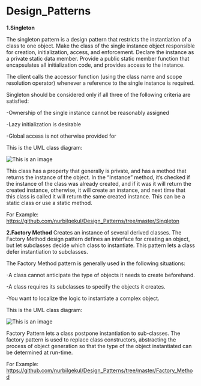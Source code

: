 # Design_Patterns

**1.Singleton**

The singleton pattern is a design pattern that restricts the instantiation of a class to one object. 
Make the class of the single instance object responsible for creation, initialization, access, and enforcement. Declare the instance as a private static data member. Provide a public static member function that encapsulates all initialization code, and provides access to the instance.

The client calls the accessor function (using the class name and scope resolution operator) whenever a reference to the single instance is required.

Singleton should be considered only if all three of the following criteria are satisfied:

-Ownership of the single instance cannot be reasonably assigned

-Lazy initialization is desirable

-Global access is not otherwise provided for

This is the UML class diagram:


![This is an image](https://miro.medium.com/max/483/1*yJhauvncMRBBNoCtQJEWaQ.png)


This class has a property that generally is private, and has a method that returns the instance of the object. 
In the “Instance” method, it’s checked if the instance of the class was already created, and if it was it will return the created instance, otherwise, 
it will create an instance, and next time that this class is called it will return the same created instance. This can be a static class or use a static method.


For Example: https://github.com/nurbilgekul/Design_Patterns/tree/master/Singleton

**2.Factory Method**
Creates an instance of several derived classes.
The Factory Method design pattern defines an interface for creating an object, but let subclasses decide which class to instantiate. 
This pattern lets a class defer instantiation to subclasses.

The Factory Method pattern is generally used in the following situations:

-A class cannot anticipate the type of objects it needs to create beforehand.

-A class requires its subclasses to specify the objects it creates.

-You want to localize the logic to instantiate a complex object.

This is the UML class diagram:


![This is an image](https://www.dofactory.com/img/diagrams/net/factory.png)

 Factory Pattern lets a class postpone instantiation to sub-classes. The factory pattern is used to replace class constructors, 
 abstracting the process of object generation so that the type of the object instantiated can be determined at run-time. 
 
 For Example: https://github.com/nurbilgekul/Design_Patterns/tree/master/Factory_Method
